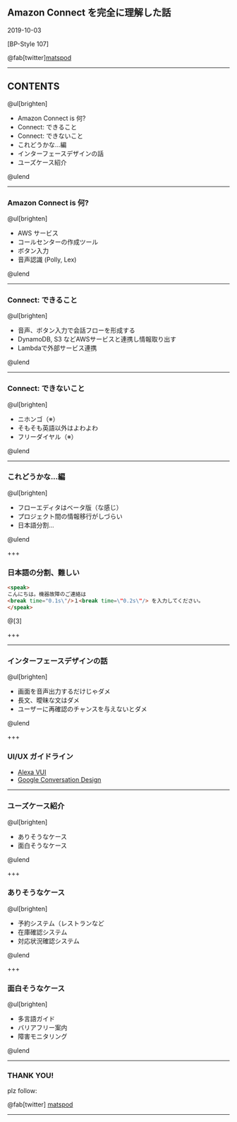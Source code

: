 
## Amazon Connect を完全に理解した話

2019-10-03

[BP-Style 107]

@fab[twitter][matspod](https://twitter.com/matspod)

---

## CONTENTS

@ul[brighten]

* Amazon Connect is 何?
* Connect: できること
* Connect: できないこと
* これどうかな...編
* インターフェースデザインの話
* ユーズケース紹介

@ulend

---

### Amazon Connect is 何?

@ul[brighten]

* AWS サービス
* コールセンターの作成ツール
* ボタン入力
* 音声認識 (Polly, Lex)

@ulend

---

### Connect: できること

@ul[brighten]

* 音声、ボタン入力で会話フローを形成する
* DynamoDB, S3 などAWSサービスと連携し情報取り出す
* Lambdaで外部サービス連携

@ulend

---

### Connect: できないこと

@ul[brighten]

* ニホンゴ（※）
* そもそも英語以外はよわよわ
* フリーダイヤル（※）

@ulend

---

### これどうかな...編

@ul[brighten]

* フローエディタはベータ版（な感じ）
* プロジェクト間の情報移行がしづらい
* 日本語分割...

@ulend

+++

### 日本語の分割、難しい


```html
<speak>
こんにちは。機器故障のご連絡は
<break time="0.1s\"/>１<break time=\"0.2s\"/> を入力してください。
</speak>
```

@[3]

+++

---

### インターフェースデザインの話

@ul[brighten]

* 画面を音声出力するだけじゃダメ
* 長文、曖昧な文はダメ
* ユーザーに再確認のチャンスを与えないとダメ

@ulend

+++

### UI/UX ガイドライン

* [Alexa VUI](https://developer.amazon.com/ja-JP/alexa/alexa-skills-kit/vui)
* [Google Conversation Design](https://designguidelines.withgoogle.com/conversation/conversation-design/what-is-conversation-design.html#what-is-conversation-design-what-isnt-conversation-design)

---


### ユーズケース紹介

@ul[brighten]

* ありそうなケース
* 面白そうなケース

@ulend

+++

### ありそうなケース

@ul[brighten]

* 予約システム（レストランなど
* 在庫確認システム
* 対応状況確認システム

@ulend

+++

### 面白そうなケース

@ul[brighten]

* 多言語ガイド
* バリアフリー案内
* 障害モニタリング

@ulend

---

### THANK YOU!

plz follow:

@fab[twitter] [matspod](https://twitter.com/matspod)

---
